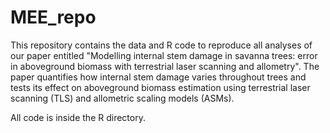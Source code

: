 # MEE_repo

This repository contains the data and R code to reproduce all analyses of our paper entitled "Modelling internal stem damage in savanna trees: error in aboveground biomass with terrestrial laser scanning and allometry". The paper quantifies how internal stem damage varies throughout trees and tests its effect on aboveground biomass estimation using terrestrial laser scanning (TLS) and allometric scaling models (ASMs). 

All code is inside the R directory.
